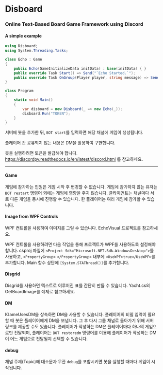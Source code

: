 # Disboard

### Online Text-Based Board Game Framework using Discord

#### A simple example
```csharp
using Disboard;
using System.Threading.Tasks;

class Echo : Game
{
    public Echo(GameInitializeData initData) : base(initData) { }
    public override Task Start() => Send("`Echo Started.`");
    public override Task OnGroup(Player player, string message) => Send(message);
}

class Program
{
    static void Main()
    {
        var disboard = new Disboard(_ => new Echo(_));
        disboard.Run("TOKEN");
    }
}
```

서버에 봇을 추가한 뒤, `BOT start`를 입력하면 해당 채널에 게임이 생성됩니다.

플레이어 간 공유되지 않는 내용은 DM을 활용하여 구현합니다.

봇을 실행하려면 토큰을 발급해야 합니다. https://discordpy.readthedocs.io/en/latest/discord.html 를 참고하세요.

<hr/>

#### Game
게임에 참가하는 인원은 게임 시작 후 변경할 수 없습니다.
게임에 참가하지 않는 유저는 `BOT restart` 명령어 외에는 게임에 영향을 주지 않습니다.
클라이언트는 채널마다 서로 다른 게임을 동시에 진행할 수 있습니다.
한 플레이어는 여러 게임에 참가할 수 있습니다.

#### Image from WPF Controls
WPF 컨트롤을 사용하여 이미지를 그릴 수 있습니다. EchoVisual 프로젝트를 참고하세요.

WPF 컨트롤을 사용하려면 다음 작업을 통해 프로젝트가 WPF를 사용하도록 설정해야 합니다.
csproj 파일에 `<Project Sdk="Microsoft.NET.Sdk.WindowsDesktop">`를 사용하고, `<PropertyGroup>` `</PropertyGroup>` 내부에 `<UseWPF>true</UseWPF>`를 추가합니다.
Main 함수 상단에 `[System.STAThread()]`를 추가합니다.

#### Disgrid
Disgrid를 사용하면 텍스트로 이루어진 표를 간단히 만들 수 있습니다.
Yacht.cs의 GetBoardImage를 예제로 참고하세요.

#### DM
IGameUsesDM을 상속하면 DM을 사용할 수 있습니다.
플레이어의 비밀 입력이 필요할 때 봇은 플레이어에게 DM을 보냅니다.
그 후 다시 그룹 채널로 돌아가기 위해 서버 링크를 제공할 수도 있습니다.
플레이어가 작성하는 DM은 플레이어마다 하나의 게임으로만 전달되며, 플레이어는 `BOT restoredm` 명령어를 이용해 플레이어가 작성하는 DM이 어느 게임으로 전달될지 선택할 수 있습니다.

#### debug
채널 주제(Topic)에 대소문자 무관 `debug`를 포함시키면 봇을 실행할 때마다 게임이 시작됩니다.
